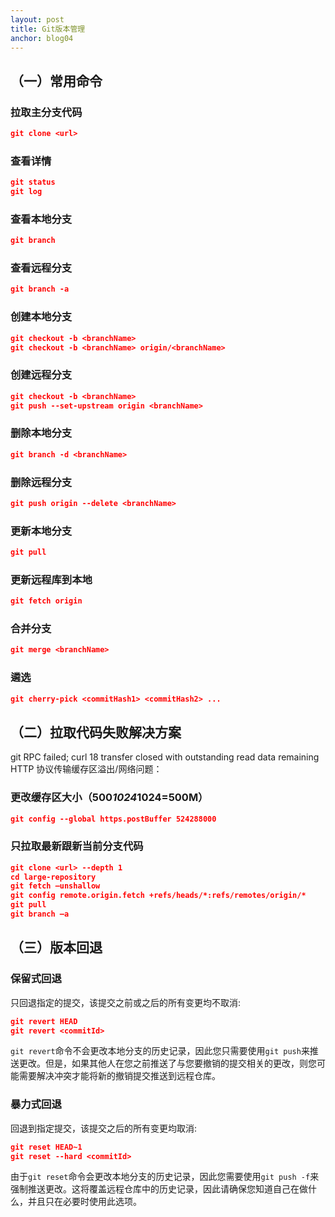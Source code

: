 ```yaml
---
layout: post
title: Git版本管理
anchor: blog04
---
```


## （一）常用命令

### 拉取主分支代码

```json
git clone <url>
```

### 查看详情

```json
git status
git log
```

### 查看本地分支

```json
git branch
```

### 查看远程分支

```json
git branch -a
```

### 创建本地分支

```json
git checkout -b <branchName>
git checkout -b <branchName> origin/<branchName>
```

### 创建远程分支

```json
git checkout -b <branchName>
git push --set-upstream origin <branchName>
```

### 删除本地分支

```json
git branch -d <branchName>
```

### 删除远程分支

```json
git push origin --delete <branchName>
```

### 更新本地分支

```json
git pull
```

### 更新远程库到本地

```json
git fetch origin
```

### 合并分支

```json
git merge <branchName>
```

### 遴选

```json
git cherry-pick <commitHash1> <commitHash2> ...
```

## （二）拉取代码失败解决方案

git RPC failed; curl 18 transfer closed with outstanding read data remaining
HTTP 协议传输缓存区溢出/网络问题：

### 更改缓存区大小（500*1024*1024=500M）

```json
git config --global https.postBuffer 524288000
```

### 只拉取最新跟新当前分支代码

```json
git clone <url> --depth 1
cd large-repository
git fetch –unshallow
git config remote.origin.fetch +refs/heads/*:refs/remotes/origin/*
git pull
git branch –a
```

## （三）版本回退

### 保留式回退

只回退指定的提交，该提交之前或之后的所有变更均不取消:

```json
git revert HEAD
git revert <commitId>
```

`git revert`命令不会更改本地分支的历史记录，因此您只需要使用`git push`来推送更改。但是，如果其他人在您之前推送了与您要撤销的提交相关的更改，则您可能需要解决冲突才能将新的撤销提交推送到远程仓库。

### 暴力式回退

回退到指定提交，该提交之后的所有变更均取消:

```json
git reset HEAD~1
git reset --hard <commitId>
```

由于`git reset`命令会更改本地分支的历史记录，因此您需要使用`git push -f`来强制推送更改。这将覆盖远程仓库中的历史记录，因此请确保您知道自己在做什么，并且只在必要时使用此选项。
